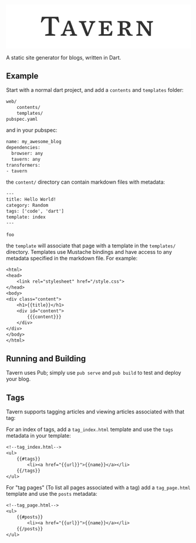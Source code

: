 
<p align="center">
    <img src="logo.png"></img>
</p>

A static site generator for blogs, written in Dart.

## Example

Start with a normal dart project, and add a `contents` and `templates` folder:
 
    web/
        contents/
        templates/
    pubspec.yaml

and in your pubspec:

    name: my_awesome_blog
    dependencies:
      browser: any
      tavern: any
    transformers:
    - tavern

the `content/` directory can contain markdown files with metadata:

    ---
    title: Hello World!
    category: Random
    tags: ['code', 'dart']
    template: index
    ---

    foo

the `template` will associate that page with a template in the `templates/`
directory.  Templates use Mustache bindings and have access to any metadata
specified in the markdown file.  For example:

```
<html>
<head>
    <link rel="stylesheet" href="/style.css">
</head>
<body>
<div class="content">
    <h1>{{title}}</h1>
    <div id="content">
        {{{content}}}
    </div>
</div>
</body>
</html>
```

## Running and Building

Tavern uses Pub; simply use `pub serve` and `pub build` to test and deploy your
blog.

## Tags

Tavern supports tagging articles and viewing articles associated with that tag:

For an index of tags, add a `tag_index.html` template and use the `tags`
metadata in your template:

    <!--tag_index.html-->
    <ul>
        {{#tags}}
            <li><a href="{{url}}">{{name}}</a></li>
        {{/tags}}
    </ul>

For "tag pages" (To list all pages associated with a tag) add a `tag_page.html`
template and use the `posts` metadata:

    <!--tag_page.html-->
    <ul>
        {{#posts}}
            <li><a href="{{url}}">{{name}}</a></li>
        {{/posts}}
    </ul>



